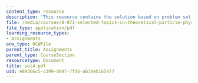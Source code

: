 ```yaml
---
content_type: resource
description: 'This resource contains the solution based on problem set #4.'
file: /media/courses/8-871-selected-topics-in-theoretical-particle-physics-branes-and-gauge-theory-dynamics-fall-2004/e89366c5c199d8477fd6ab14eb165477_sol4.pdf
file_type: application/pdf
learning_resource_types:
- Assignments
ocw_type: OCWFile
parent_title: Assignments
parent_type: CourseSection
resourcetype: Document
title: sol4.pdf
uid: e89366c5-c199-d847-7fd6-ab14eb165477
---
```

